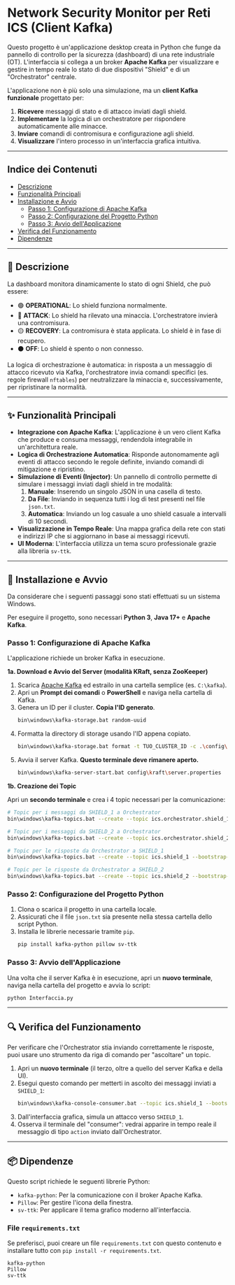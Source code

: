 # Network Security Monitor per Reti ICS (Client Kafka)

Questo progetto è un'applicazione desktop creata in Python che funge da pannello di controllo per la sicurezza (dashboard) di una rete industriale (OT). L'interfaccia si collega a un broker **Apache Kafka** per visualizzare e gestire in tempo reale lo stato di due dispositivi "Shield" e di un "Orchestrator" centrale.

L'applicazione non è più solo una simulazione, ma un **client Kafka funzionale** progettato per:
1.  **Ricevere** messaggi di stato e di attacco inviati dagli shield.
2.  **Implementare** la logica di un orchestratore per rispondere automaticamente alle minacce.
3.  **Inviare** comandi di contromisura e configurazione agli shield.
4.  **Visualizzare** l'intero processo in un'interfaccia grafica intuitiva.
   
---

## Indice dei Contenuti
* [Descrizione](#-descrizione)
* [Funzionalità Principali](#-funzionalità-principali)
* [Installazione e Avvio](#-installazione-e-avvio)
    * [Passo 1: Configurazione di Apache Kafka](#passo-1-configurazione-di-apache-kafka)
    * [Passo 2: Configurazione del Progetto Python](#passo-2-configurazione-del-progetto-python)
    * [Passo 3: Avvio dell'Applicazione](#passo-3-avvio-dellapplicazione)
* [Verifica del Funzionamento](#-verifica-del-funzionamento)
* [Dipendenze](#-dipendenze)

---

## 📜 Descrizione

La dashboard monitora dinamicamente lo stato di ogni Shield, che può essere:
* 🟢 **OPERATIONAL**: Lo shield funziona normalmente.
* 🔴 **ATTACK**: Lo shield ha rilevato una minaccia. L'orchestratore invierà una contromisura.
* 🟡 **RECOVERY**: La contromisura è stata applicata. Lo shield è in fase di recupero.
* ⚫ **OFF**: Lo shield è spento o non connesso.

La logica di orchestrazione è automatica: in risposta a un messaggio di attacco ricevuto via Kafka, l'orchestratore invia comandi specifici (es. regole firewall `nftables`) per neutralizzare la minaccia e, successivamente, per ripristinare la normalità.

---

## ✨ Funzionalità Principali
* **Integrazione con Apache Kafka**: L'applicazione è un vero client Kafka che produce e consuma messaggi, rendendola integrabile in un'architettura reale.
* **Logica di Orchestrazione Automatica**: Risponde autonomamente agli eventi di attacco secondo le regole definite, inviando comandi di mitigazione e ripristino.
* **Simulazione di Eventi (Injector)**: Un pannello di controllo permette di simulare i messaggi inviati dagli shield in tre modalità:
    1.  **Manuale**: Inserendo un singolo JSON in una casella di testo.
    2.  **Da File**: Inviando in sequenza tutti i log di test presenti nel file `json.txt`.
    3.  **Automatica**: Inviando un log casuale a uno shield casuale a intervalli di 10 secondi.
* **Visualizzazione in Tempo Reale**: Una mappa grafica della rete con stati e indirizzi IP che si aggiornano in base ai messaggi ricevuti.
* **UI Moderna**: L'interfaccia utilizza un tema scuro professionale grazie alla libreria `sv-ttk`.

---

## 🔧 Installazione e Avvio
Da considerare che i seguenti passaggi sono stati effettuati su un sistema Windows.

Per eseguire il progetto, sono necessari **Python 3**, **Java 17+** e **Apache Kafka**.

### Passo 1: Configurazione di Apache Kafka
L'applicazione richiede un broker Kafka in esecuzione.

**1a. Download e Avvio del Server (modalità KRaft, senza ZooKeeper)**

1.  Scarica [Apache Kafka](https://kafka.apache.org/downloads) ed estrailo in una cartella semplice (es. `C:\kafka`).
2.  Apri un **Prompt dei comandi** o **PowerShell** e naviga nella cartella di Kafka.
3.  Genera un ID per il cluster. **Copia l'ID generato**.
    ```bash
    bin\windows\kafka-storage.bat random-uuid
    ```
4.  Formatta la directory di storage usando l'ID appena copiato.
    ```bash
    bin\windows\kafka-storage.bat format -t TUO_CLUSTER_ID -c .\config\server.properties --standalone
    ```
5.  Avvia il server Kafka. **Questo terminale deve rimanere aperto.**
    ```bash
    bin\windows\kafka-server-start.bat config\kraft\server.properties
    ```

**1b. Creazione dei Topic**

Apri un **secondo terminale** e crea i 4 topic necessari per la comunicazione:
```bash
# Topic per i messaggi da SHIELD_1 a Orchestrator
bin\windows\kafka-topics.bat --create --topic ics.orchestrator.shield_1 --bootstrap-server localhost:9092

# Topic per i messaggi da SHIELD_2 a Orchestrator
bin\windows\kafka-topics.bat --create --topic ics.orchestrator.shield_2 --bootstrap-server localhost:9092

# Topic per le risposte da Orchestrator a SHIELD_1
bin\windows\kafka-topics.bat --create --topic ics.shield_1 --bootstrap-server localhost:9092

# Topic per le risposte da Orchestrator a SHIELD_2
bin\windows\kafka-topics.bat --create --topic ics.shield_2 --bootstrap-server localhost:9092
```

### Passo 2: Configurazione del Progetto Python

1.  Clona o scarica il progetto in una cartella locale.
2.  Assicurati che il file `json.txt` sia presente nella stessa cartella dello script Python.
3.  Installa le librerie necessarie tramite `pip`.
    ```bash
    pip install kafka-python pillow sv-ttk
    ```

### Passo 3: Avvio dell'Applicazione

Una volta che il server Kafka è in esecuzione, apri un **nuovo terminale**, naviga nella cartella del progetto e avvia lo script:
```bash
python Interfaccia.py
```

---

## 🔍 Verifica del Funzionamento
Per verificare che l'Orchestrator stia inviando correttamente le risposte, puoi usare uno strumento da riga di comando per "ascoltare" un topic.

1.  Apri un **nuovo terminale** (il terzo, oltre a quello del server Kafka e della UI).
2.  Esegui questo comando per metterti in ascolto dei messaggi inviati a `SHIELD_1`:
    ```bash
    bin\windows\kafka-console-consumer.bat --topic ics.shield_1 --bootstrap-server localhost:9092
    ```
3.  Dall'interfaccia grafica, simula un attacco verso `SHIELD_1`.
4.  Osserva il terminale del "consumer": vedrai apparire in tempo reale il messaggio di tipo `action` inviato dall'Orchestrator.

---

## 📦 Dipendenze
Questo script richiede le seguenti librerie Python:

* `kafka-python`: Per la comunicazione con il broker Apache Kafka.
* `Pillow`: Per gestire l'icona della finestra.
* `sv-ttk`: Per applicare il tema grafico moderno all'interfaccia.

### File `requirements.txt`
Se preferisci, puoi creare un file `requirements.txt` con questo contenuto e installare tutto con `pip install -r requirements.txt`.
```
kafka-python
Pillow
sv-ttk
```
